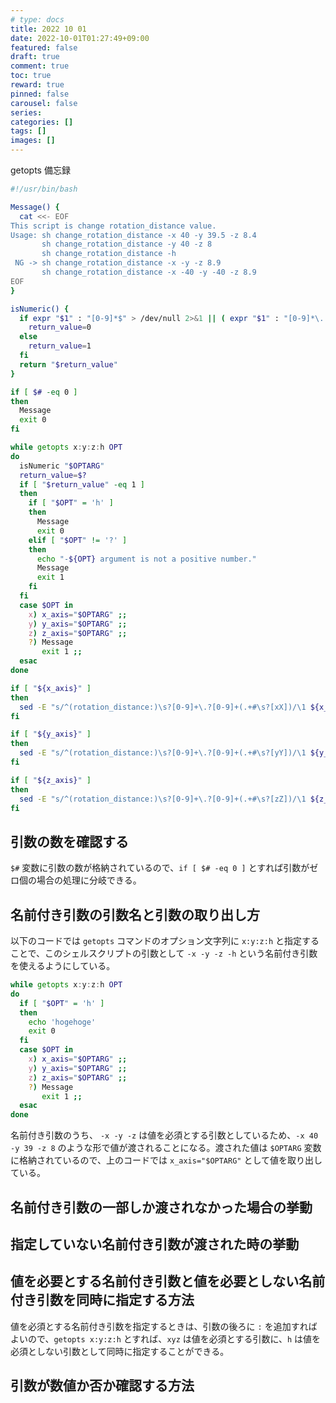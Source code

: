 ```yaml
---
# type: docs 
title: 2022 10 01
date: 2022-10-01T01:27:49+09:00
featured: false
draft: true
comment: true
toc: true
reward: true
pinned: false
carousel: false
series:
categories: []
tags: []
images: []
---
```



getopts 備忘録

```bash
#!/usr/bin/bash

Message() {
  cat <<- EOF
This script is change rotation_distance value.
Usage: sh change_rotation_distance -x 40 -y 39.5 -z 8.4
       sh change_rotation_distance -y 40 -z 8
       sh change_rotation_distance -h
 NG -> sh change_rotation_distance -x -y -z 8.9
       sh change_rotation_distance -x -40 -y -40 -z 8.9
EOF
}

isNumeric() {
  if expr "$1" : "[0-9]*$" > /dev/null 2>&1 || ( expr "$1" : "[0-9]*\.[0-9]*$" > /dev/null 2>&1 && [ "$1" != "." ] );then
    return_value=0
  else
    return_value=1
  fi
  return "$return_value"
}

if [ $# -eq 0 ]
then
  Message
  exit 0
fi

while getopts x:y:z:h OPT
do 
  isNumeric "$OPTARG"
  return_value=$?
  if [ "$return_value" -eq 1 ]
  then
    if [ "$OPT" = 'h' ]
    then
      Message
      exit 0
    elif [ "$OPT" != '?' ]
    then
      echo "-${OPT} argument is not a positive number."
      Message
      exit 1
    fi
  fi
  case $OPT in
    x) x_axis="$OPTARG" ;;
    y) y_axis="$OPTARG" ;; 
    z) z_axis="$OPTARG" ;; 
    ?) Message
       exit 1 ;;
  esac
done

if [ "${x_axis}" ]
then
  sed -E "s/^(rotation_distance:)\s?[0-9]+\.?[0-9]+(.+#\s?[xX])/\1 ${x_axis}\2/" -i $HOME/klipper_config/printer.cfg
fi

if [ "${y_axis}" ]
then
  sed -E "s/^(rotation_distance:)\s?[0-9]+\.?[0-9]+(.+#\s?[yY])/\1 ${y_axis}\2/" -i $HOME/klipper_config/printer.cfg
fi

if [ "${z_axis}" ]
then
  sed -E "s/^(rotation_distance:)\s?[0-9]+\.?[0-9]+(.+#\s?[zZ])/\1 ${z_axis}\2/" -i $HOME/klipper_config/printer.cfg
fi
```


## 引数の数を確認する

`$#` 変数に引数の数が格納されているので、`if [ $# -eq 0 ]` とすれば引数がゼロ個の場合の処理に分岐できる。


## 名前付き引数の引数名と引数の取り出し方

以下のコードでは `getopts` コマンドのオプション文字列に `x:y:z:h` と指定することで、このシェルスクリプトの引数として `-x -y -z -h` という名前付き引数を使えるようにしている。

```bash
while getopts x:y:z:h OPT
do 
  if [ "$OPT" = 'h' ]
  then
    echo 'hogehoge'
    exit 0
  fi
  case $OPT in
    x) x_axis="$OPTARG" ;;
    y) y_axis="$OPTARG" ;; 
    z) z_axis="$OPTARG" ;; 
    ?) Message
       exit 1 ;;
  esac
done
```

名前付き引数のうち、 `-x -y -z` は値を必須とする引数としているため、`-x 40 -y 39 -z 8` のような形で値が渡されることになる。渡された値は `$OPTARG` 変数に格納されているので、上のコードでは `x_axis="$OPTARG"` として値を取り出している。


## 名前付き引数の一部しか渡されなかった場合の挙動

## 指定していない名前付き引数が渡された時の挙動

## 値を必要とする名前付き引数と値を必要としない名前付き引数を同時に指定する方法

値を必須とする名前付き引数を指定するときは、引数の後ろに `:` を追加すればよいので、`getopts x:y:z:h` とすれば、`xyz` は値を必須とする引数に、`h` は値を必須としない引数として同時に指定することができる。

## 引数が数値か否か確認する方法


